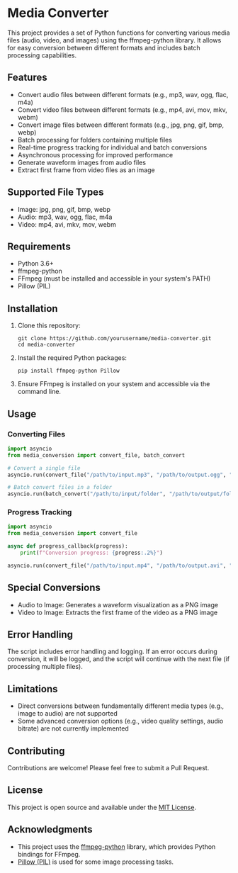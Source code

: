 # Media Converter

This project provides a set of Python functions for converting various media files (audio, video, and images) using the ffmpeg-python library. It allows for easy conversion between different formats and includes batch processing capabilities.

## Features

- Convert audio files between different formats (e.g., mp3, wav, ogg, flac, m4a)
- Convert video files between different formats (e.g., mp4, avi, mov, mkv, webm)
- Convert image files between different formats (e.g., jpg, png, gif, bmp, webp)
- Batch processing for folders containing multiple files
- Real-time progress tracking for individual and batch conversions
- Asynchronous processing for improved performance
- Generate waveform images from audio files
- Extract first frame from video files as an image

## Supported File Types

- Image: jpg, png, gif, bmp, webp
- Audio: mp3, wav, ogg, flac, m4a
- Video: mp4, avi, mkv, mov, webm

## Requirements

- Python 3.6+
- ffmpeg-python
- FFmpeg (must be installed and accessible in your system's PATH)
- Pillow (PIL)

## Installation

1. Clone this repository:
   ```
   git clone https://github.com/yourusername/media-converter.git
   cd media-converter
   ```

2. Install the required Python packages:
   ```
   pip install ffmpeg-python Pillow
   ```

3. Ensure FFmpeg is installed on your system and accessible via the command line.

## Usage

### Converting Files

```python
import asyncio
from media_conversion import convert_file, batch_convert

# Convert a single file
asyncio.run(convert_file("/path/to/input.mp3", "/path/to/output.ogg", "ogg"))

# Batch convert files in a folder
asyncio.run(batch_convert("/path/to/input/folder", "/path/to/output/folder", "png"))
```

### Progress Tracking

```python
import asyncio
from media_conversion import convert_file

async def progress_callback(progress):
    print(f"Conversion progress: {progress:.2%}")

asyncio.run(convert_file("/path/to/input.mp4", "/path/to/output.avi", "avi", progress_callback))
```

## Special Conversions

- Audio to Image: Generates a waveform visualization as a PNG image
- Video to Image: Extracts the first frame of the video as a PNG image

## Error Handling

The script includes error handling and logging. If an error occurs during conversion, it will be logged, and the script will continue with the next file (if processing multiple files).

## Limitations

- Direct conversions between fundamentally different media types (e.g., image to audio) are not supported
- Some advanced conversion options (e.g., video quality settings, audio bitrate) are not currently implemented

## Contributing

Contributions are welcome! Please feel free to submit a Pull Request.

## License

This project is open source and available under the [MIT License](LICENSE).

## Acknowledgments

- This project uses the [ffmpeg-python](https://github.com/kkroening/ffmpeg-python) library, which provides Python bindings for FFmpeg.
- [Pillow (PIL)](https://python-pillow.org/) is used for some image processing tasks.